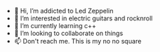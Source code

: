 - 👋 Hi, I’m addicted to Led Zeppelin
- 👀 I’m interested in electric guitars and rocknroll
- 🌱 I’m currently learning c++
- 💞️ I’m looking to collaborate on things
- 📫 Don't reach me. This is my no no square

<!---
AddictedToZeppelin/AddictedToZeppelin is a ✨ special ✨ repository because its `README.md` (this file) appears on your GitHub profile.
You can click the Preview link to take a look at your changes.
--->
